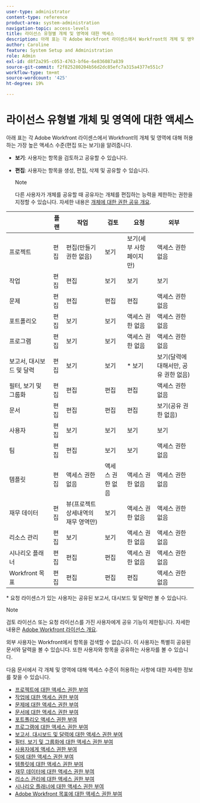 ```yaml
---
user-type: administrator
content-type: reference
product-area: system-administration
navigation-topic: access-levels
title: 라이선스 유형별 개체 및 영역에 대한 액세스
description: 아래 표는 각 Adobe Workfront 라이센스에서 Workfront의 개체 및 영역에 대해 허용하는 가장 높은 액세스 수준(편집 또는 보기)을 알려줍니다.
author: Caroline
feature: System Setup and Administration
role: Admin
exl-id: d8f2a295-c053-4763-bf6e-6e836087a839
source-git-commit: f2f825280204b56d2dc85efc7a315a4377e551c7
workflow-type: tm+mt
source-wordcount: '425'
ht-degree: 19%

---
```


# 라이선스 유형별 개체 및 영역에 대한 액세스

아래 표는 각 Adobe Workfront 라이센스에서 Workfront의 개체 및 영역에 대해 허용하는 가장 높은 액세스 수준(편집 또는 보기)을 알려줍니다.

* **보기**: 사용자는 항목을 검토하고 공유할 수 있습니다.
* **편집**: 사용자는 항목을 생성, 편집, 삭제 및 공유할 수 있습니다.

   >[!NOTE]
   >
   >다른 사용자가 개체를 공유할 때 공유자는 개체를 편집하는 능력을 제한하는 권한을 지정할 수 있습니다. 자세한 내용은 [개체에 대한 권한 공유 개요](../../../workfront-basics/grant-and-request-access-to-objects/sharing-permissions-on-objects-overview.md).

|   | 플랜 | 작업 | 검토 | 요청 | 외부 |
|---|---|---|---|---|---|
| 프로젝트 | 편집 | 편집(만들기 권한 없음) | 보기 | 보기(세부 사항 페이지만) | 액세스 권한 없음 |
| 작업 | 편집 | 편집 | 보기 | 보기 | 보기 |
| 문제 | 편집 | 편집 | 편집 | 편집 | 액세스 권한 없음 |
| 포트폴리오 | 편집 | 보기 | 보기 | 액세스 권한 없음 | 액세스 권한 없음 |
| 프로그램 | 편집 | 보기 | 보기 | 액세스 권한 없음 | 액세스 권한 없음 |
| 보고서, 대시보드 및 달력 | 편집 | 보기 | 보기 | &#42; 보기 | 보기(달력에 대해서만, 공유 권한 없음) |
| 필터, 보기 및 그룹화 | 편집 | 편집 | 편집 | 편집 | 액세스 권한 없음 |
| 문서 | 편집 | 편집 | 편집 | 편집 | 보기(공유 권한 없음) |
| 사용자 | 편집 | 보기 | 보기 | 보기 | 보기 |
| 팀 | 편집 | 편집 | 보기 | 보기 | 액세스 권한 없음 |
| 템플릿 | 편집 | 액세스 권한 없음 | 액세스 권한 없음 | 액세스 권한 없음 | 액세스 권한 없음 |
| 재무 데이터 | 편집 | 뷰(프로젝트 상세내역의 재무 영역만) | 보기 | 액세스 권한 없음 | 액세스 권한 없음 |
| 리소스 관리 | 편집 | 보기 | 보기 | 액세스 권한 없음 | 액세스 권한 없음 |
| 시나리오 플래너 | 편집 | 편집 | 편집 | 액세스 권한 없음 | 액세스 권한 없음 |
| Workfront 목표 | 편집 | 편집 | 편집 | 편집 | 액세스 권한 없음 |

&#42; 요청 라이센스가 있는 사용자는 공유된 보고서, 대시보드 및 달력만 볼 수 있습니다.

>[!NOTE]
>
>검토 라이선스 또는 요청 라이선스를 가진 사용자에게 공유 기능이 제한됩니다. 자세한 내용은 [Adobe Workfront 라이선스 개요](../../../administration-and-setup/add-users/access-levels-and-object-permissions/wf-licenses.md).
>
>외부 사용자는 Workfront에서 항목을 검색할 수 없습니다. 이 사용자는 특별히 공유된 문서와 달력을 볼 수 있습니다. 또한 사용자와 항목을 공유하는 사용자를 볼 수 있습니다.

다음 문서에서 각 개체 및 영역에 대해 액세스 수준이 허용하는 사항에 대한 자세한 정보를 찾을 수 있습니다.

* [프로젝트에 대한 액세스 권한 부여](../../../administration-and-setup/add-users/configure-and-grant-access/grant-access-projects.md)
* [작업에 대한 액세스 권한 부여](../../../administration-and-setup/add-users/configure-and-grant-access/grant-access-tasks.md)
* [문제에 대한 액세스 권한 부여](../../../administration-and-setup/add-users/configure-and-grant-access/grant-access-issues.md)
* [문서에 대한 액세스 권한 부여](../../../administration-and-setup/add-users/configure-and-grant-access/grant-access-documents.md)
* [포트폴리오 액세스 권한 부여](../../../administration-and-setup/add-users/configure-and-grant-access/grant-access-portfolios.md)
* [프로그램에 대한 액세스 권한 부여](../../../administration-and-setup/add-users/configure-and-grant-access/grant-access-programs.md)
* [보고서, 대시보드 및 달력에 대한 액세스 권한 부여](../../../administration-and-setup/add-users/configure-and-grant-access/grant-access-reports-dashboards-calendars.md)
* [필터, 보기 및 그룹화에 대한 액세스 권한 부여](../../../administration-and-setup/add-users/configure-and-grant-access/grant-access-fvg.md)
* [사용자에게 액세스 권한 부여](../../../administration-and-setup/add-users/configure-and-grant-access/grant-access-other-users.md)
* [팀에 대한 액세스 권한 부여](../../../administration-and-setup/add-users/configure-and-grant-access/grant-access-teams.md)
* [템플릿에 대한 액세스 권한 부여](../../../administration-and-setup/add-users/configure-and-grant-access/grant-access-templates.md)
* [재무 데이터에 대한 액세스 권한 부여](../../../administration-and-setup/add-users/configure-and-grant-access/grant-access-financial.md)
* [리소스 관리에 대한 액세스 권한 부여](../../../administration-and-setup/add-users/configure-and-grant-access/grant-access-resource-management.md)
* [시나리오 플래너에 대한 액세스 권한 부여](../../../administration-and-setup/add-users/configure-and-grant-access/grant-access-sp.md)
* [Adobe Workfront 목표에 대한 액세스 권한 부여](../../../administration-and-setup/add-users/configure-and-grant-access/grant-access-goals.md)
